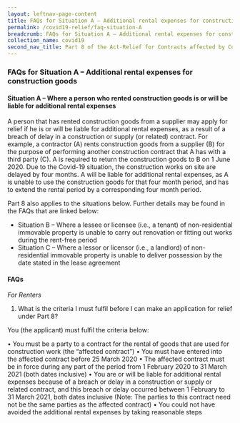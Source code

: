 ```yaml
---
layout: leftnav-page-content
title: FAQs for Situation A – Additional rental expenses for construction goods
permalink: /covid19-relief/faq-situation-A
breadcrumb: FAQs for Situation A – Additional rental expenses for construction goods
collection_name: covid19
second_nav_title: Part 8 of the Act-Relief for Contracts affected by Construction Delays
---
```


### FAQs for Situation A – Additional rental expenses for construction goods ###

#### Situation A – Where a person who rented construction goods is or will be liable for additional rental expenses ####

A person that has rented construction goods from a supplier may apply for relief if he is or will be liable for additional rental expenses, as a result of a breach of delay in a construction or supply (or related) contract. For example, a contractor (A) rents construction goods from a supplier (B) for the purpose of performing another construction contract that A has with a third party (C). A is required to return the construction goods to B on 1 June 2020. Due to the Covid-19 situation, the construction works on site are delayed by four months. A will be liable for additional rental expenses, as A is unable to use the construction goods for that four month period, and has to extend the rental period by a corresponding four month period. 

Part 8 also applies to the situations below. Further details may be found in the FAQs that are linked below: 
* Situation B – Where a lessee or licensee (i.e., a tenant) of non-residential immovable property is unable to carry out renovation or fitting out works during the rent-free period
* Situation C – Where a lessor or licensor (i.e., a landlord) of non-residential immovable property is unable to deliver possession by the date stated in the lease agreement 

#### FAQs ####

<i>For Renters </i>

1.	What is the criteria I must fulfil before I can make an application for relief under Part 8? 

You (the applicant) must fulfil the criteria below: 

•	You must be a party to a contract for the rental of goods that are used for construction work (the “affected contract”)
•	You must have entered into the affected contract before 25 March 2020
•	The affected contract must be in force during any part of the period from 1 February 2020 to 31 March 2021 (both dates inclusive) 
•	You are or will be liable for additional rental expenses because of a breach or delay in a construction or supply or related contract, and this breach or delay occurred between 1 February to 31 March 2021, both dates inclusive (Note: The parties to this contract need not be the same parties as the affected contract)
•	You could not have avoided the additional rental expenses by taking reasonable steps
